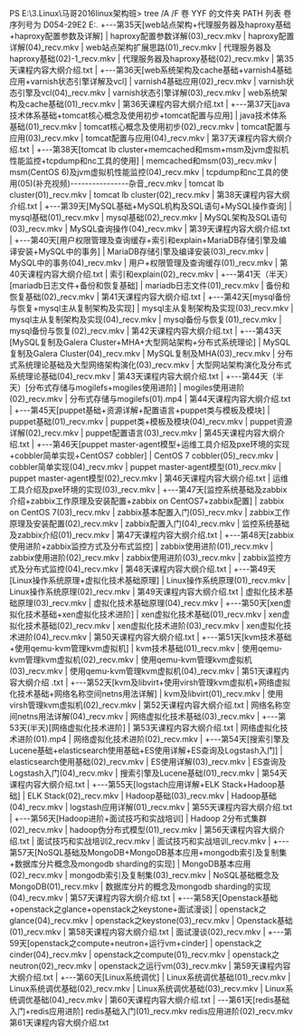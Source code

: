 PS E:\3.Linux\马哥2016linux架构班> tree /A /F
卷 YYF 的文件夹 PATH 列表
卷序列号为 D054-29E2
E:.
+---第35天[web站点架构+代理服务器及haproxy基础+haproxy配置参数及详解]
|       haproxy配置参数详解(03)_recv.mkv
|       haproxy配置详解(04)_recv.mkv
|       web站点架构扩展思路(01)_recv.mkv
|       代理服务器及haproxy基础(02)-1_recv.mkv
|       代理服务器及haproxy基础(02)_recv.mkv
|       第35天课程内容大纲介绍.txt
|
+---第36天[web系统架构及cache基础+varnish4基础应用+varnish状态引擎详解及vcl]
|       varnish4基础应用(02)_recv.mkv
|       varnish状态引擎及vcl(04)_recv.mkv
|       varnish状态引擎详解(03)_recv.mkv
|       web系统架构及cache基础(01)_recv.mkv
|       第36天课程内容大纲介绍.txt
|
+---第37天[java技术体系基础+tomcat核心概念及使用初步+tomcat配置与应用]
|       java技术体系基础(01)_recv.mkv
|       tomcat核心概念及使用初步(02)_recv.mkv
|       tomcat配置与应用(03)_recv.mkv
|       tomcat配置与应用(04)_recv.mkv
|       第37天课程内容大纲介绍.txt
|
+---第38天[tomcat lb cluster+memcached和msm+msm及jvm虚拟机性能监控+tcpdump和nc工具的使用]
|       memcached和msm(03)_recv.mkv
|       msm(CentOS 6)及jvm虚拟机性能监控(04)_recv.mkv
|       tcpdump和nc工具的使用(05)(补充视频)----------------杂音_recv.mkv
|       tomcat lb cluster(01)_recv.mkv
|       tomcat lb cluster(02)_recv.mkv
|       第38天课程内容大纲介绍.txt
|
+---第39天[MySQL基础+MySQL机构及SQL语句+MySQL操作查询]
|       mysql基础(01)_recv.mkv
|       mysql基础(02)_recv.mkv
|       MySQL架构及SQL语句(03)_recv.mkv
|       MySQL查询操作(04)_recv.mkv
|       第39天课程内容大纲介绍.txt
|
+---第40天[用户权限管理及查询缓存+索引和explain+MariaDB存储引擎及编译安装+MySQL中的事务]
|       MariaDB存储引擎及编译安装(03)_recv.mkv
|       MySQL中的事务(04)_recv.mkv
|       用户+权限管理及查询缓存(01)_recv.mkv
|       第40天课程内容大纲介绍.txt
|       索引和explain(02)_recv.mkv
|
+---第41天（半天）[mariadb日志文件+备份和恢复基础]
|       mariadb日志文件(01)_recv.mkv
|       备份和恢复基础(02)_recv.mkv
|       第41天课程内容大纲介绍.txt
|
+---第42天[mysql备份与恢复+mysql主从复制架构及实现]
|       mysql主从复制架构及实现(03)_recv.mkv
|       mysql主从复制架构及实现(04)_recv.mkv
|       mysql备份与恢复(01)_recv.mkv
|       mysql备份与恢复(02)_recv.mkv
|       第42天课程内容大纲介绍.txt
|
+---第43天[MySQL复制及Galera Cluster+MHA+大型网站架构+分布式系统理论]
|       MySQL复制及Galera Cluster(04)_recv.mkv
|       MySQL复制及MHA(03)_recv.mkv
|       分布式系统理论基础及大型网络架构演化(03)_recv.mkv
|       大型网站架构演化及分布式系统理论基础(04)_recv.mkv
|       第43天课程内容大纲介绍.txt
|
+---第44天（半天）[分布式存储与mogilefs+mogiles使用进阶]
|       mogiles使用进阶(02)_recv.mkv
|       分布式存储与mogilefs(01).mp4
|       第44天课程内容大纲介绍.txt
|
+---第45天[puppet基础+资源详解+配置语言+puppet类与模板及模块]
|       puppet基础(01)_recv.mkv
|       puppet类+模板及模块(04)_recv.mkv
|       puppet资源详解(02)_recv.mkv
|       puppet配置语言(03)_recv.mkv
|       第45天课程内容大纲介绍.txt
|
+---第46天[puppet master-agent模型+运维工具介绍及pxe环境的实现+cobbler简单实现+CentOS7 cobbler]
|       CentOS 7 cobbler(05)_recv.mkv
|       cobbler简单实现(04)_recv.mkv
|       puppet master-agent模型(01)_recv.mkv
|       puppet master-agent模型(02)_recv.mkv
|       第46天课程内容大纲介绍.txt
|       运维工具介绍及pxe环境的实现(03)_recv.mkv
|
+---第47天[监控系统基础及zabbix介绍+zabbix工作原理及安装配置+zabbix on CentOS7+zabbix配置]
|       zabbix on CentOS 7(03)_recv.mkv
|       zabbix基本配置入门(05)_recv.mkv
|       zabbix工作原理及安装配置(02)_recv.mkv
|       zabbix配置入门(04)_recv.mkv
|       监控系统基础及zabbix介绍(01)_recv.mkv
|       第47天课程内容大纲介绍.txt
|
+---第48天[zabbix使用进阶+zabbix监控方式及分布式监控]
|       zabbix使用进阶(01)_recv.mkv
|       zabbix使用进阶(02)_recv.mkv
|       zabbix使用进阶(03)_recv.mkv
|       zabbix监控方式及分布式监控(04)_recv.mkv
|       第48天课程内容大纲介绍.txt
|
+---第49天[Linux操作系统原理+虚拟化技术基础原理]
|       Linux操作系统原理(01)_recv.mkv
|       Linux操作系统原理(02)_recv.mkv
|       第49天课程内容大纲介绍.txt
|       虚拟化技术基础原理(03)_recv.mkv
|       虚拟化技术基础原理(04)_recv.mkv
|
+---第50天[xen虚拟化技术基础+xen虚拟化技术进阶]
|       xen虚拟化技术基础(01)_recv.mkv
|       xen虚拟化技术基础(02)_recv.mkv
|       xen虚拟化技术进阶(03)_recv.mkv
|       xen虚拟化技术进阶(04)_recv.mkv
|       第50天课程内容大纲介绍.txt
|
+---第51天[kvm技术基础+使用qemu-kvm管理kvm虚拟机]
|       kvm技术基础(01)_recv.mkv
|       使用qemu-kvm管理kvm虚拟机(02)_recv.mkv
|       使用qemu-kvm管理kvm虚拟机(03)_recv.mkv
|       使用qemu-kvm管理kvm虚拟机(04)_recv.mkv
|       第51天课程内容大纲介绍 .txt
|
+---第52天[kvm及libvirt+使用virsh管理kvm虚拟机+网络虚拟化技术基础+网络名称空间netns用法详解]
|       kvm及libvirt(01)_recv.mkv
|       使用virsh管理kvm虚拟机(02)_recv.mkv
|       第52天课程内容大纲介绍.txt
|       网络名称空间netns用法详解(04)_recv.mkv
|       网络虚拟化技术基础(03)_recv.mkv
|
+---第53天(半天)[网络虚拟化技术进阶]
|       第53天课程内容大纲介绍.txt
|       网络虚拟化技术进阶(01).mp4
|       网络虚拟化技术进阶(02)_recv.mkv
|
+---第54天[搜索引擎及Lucene基础+elasticsearch使用基础+ES使用详解+ES查询及Logstash入门]
|       elasticsearch使用基础(02)_recv.mkv
|       ES使用详解(03)_recv.mkv
|       ES查询及Logstash入门(04)_recv.mkv
|       搜索引擎及Lucene基础(01)_recv.mkv
|       第54天课程内容大纲介绍.txt
|
+---第55天[logstach应用详解+ELK Stack+Hadoop基础]
|       ELK Stack(02)_recv.mkv
|       Hadoop基础(03)_recv.mkv
|       Hadoop基础(04)_recv.mkv
|       logstash应用详解(01)_recv.mkv
|       第55天课程内容大纲介绍.txt
|
+---第56天[Hadoop进阶+面试技巧和实战培训]
|       Hadoop 2分布式集群(02)_recv.mkv
|       hadoop伪分布式模型(01)_recv.mkv
|       第56天课程内容大纲介绍.txt
|       面试技巧和实战培训2_recv.mkv
|       面试技巧和实战培训_recv.mkv
|
+---第57天[NoSQL基础及MongoDB+MongoDB基本应用+mongodb索引及复制集+数据库分片概念及mongodb sharding的实现]
|       MongoDB基本应用(02)_recv.mkv
|       mongodb索引及复制集(03)_recv.mkv
|       NoSQL基础概念及MongoDB(01)_recv.mkv
|       数据库分片的概念及mongodb sharding的实现(04)_recv.mkv
|       第57天课程内容大纲介绍.txt
|
+---第58天[Openstack基础+openstack之glance+openstack之keystone+面试漫谈]
|       openstack之glance(04)_recv.mkv
|       openstack之keystone(03)_recv.mkv
|       Openstack基础(01)_recv.mkv
|       第58天课程内容大纲介绍.txt
|       面试漫谈(02)_recv.mkv
|
+---第59天[openstack之compute+neutron+运行vm+cinder]
|       openstack之cinder(04)_recv.mkv
|       openstack之compute(01)_recv.mkv
|       openstack之neutron(02)_recv.mkv
|       openstack之运行vm(03)_recv.mkv
|       第59天课程内容大纲介绍.txt
|
+---第60天[Linux系统调优]
|       Linux系统调优基础(01)_recv.mkv
|       Linux系统调优基础(02)_recv.mkv
|       Linux系统调优基础(03)_recv.mkv
|       Linux系统调优基础(04)_recv.mkv
|       第60天课程内容大纲介绍.txt
|
\---第61天[redis基础入门+redis应用进阶]
        redis基础入门(01)_recv.mkv
        redis应用进阶(02)_recv.mkv
        第61天课程内容大纲介绍.txt

